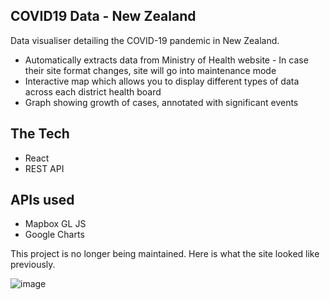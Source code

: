 ## COVID19 Data - New Zealand

Data visualiser detailing the COVID-19 pandemic in New Zealand.
* Automatically extracts data from Ministry of Health website - In case their site format changes, site will go into maintenance mode
* Interactive map which allows you to display different types of data across each district health board
* Graph showing growth of cases, annotated with significant events

## The Tech

* React
* REST API

## APIs used

* Mapbox GL JS
* Google Charts

This project is no longer being maintained. Here is what the site looked like previously.

![image](https://github.com/rlyhan/COVID19-Data-NZ/assets/36525681/473a9724-cf6b-4936-a6a1-f8db40e189b2)

